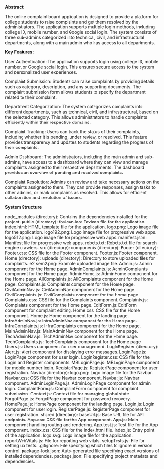 **Abstract:**

The online complaint board application is designed to provide a platform for college students to raise complaints and get them resolved by the administrators. The application supports multiple login methods, including college ID, mobile number, and Google social login. The system consists of three sub-admins categorized into technical, civil, and infrastructural departments, along with a main admin who has access to all departments.


**Key Features:**

User Authentication: The application supports login using college ID, mobile number, or Google social login. This ensures secure access to the system and personalized user experiences.

Complaint Submission: Students can raise complaints by providing details such as category, description, and any supporting documents. The complaint submission form allows students to specify the department related to their complaint.

Department Categorization: The system categorizes complaints into different departments, such as technical, civil, and infrastructural, based on the selected category. This allows administrators to handle complaints efficiently within their respective domains.

Complaint Tracking: Users can track the status of their complaints, including whether it is pending, under review, or resolved. This feature provides transparency and updates to students regarding the progress of their complaints.

Admin Dashboard: The administrators, including the main admin and sub-admins, have access to a dashboard where they can view and manage complaints assigned to their respective departments. The dashboard provides an overview of pending and resolved complaints.

Complaint Resolution: Admins can review and take necessary actions on the complaints assigned to them. They can provide responses, assign tasks to other admins, or mark complaints as resolved. This allows for efficient collaboration and resolution of issues.



**System Structure**

node_modules (directory): Contains the dependencies installed for the project.
public (directory):
  favicon.ico: Favicon file for the application.
  index.html: HTML template file for the application.
  logo.png: Logo image file for the application.
  logo192.png: Logo image file for progressive web apps.
  logo512.png: Logo image file for progressive web apps.
  manifest.json: Manifest file for progressive web apps.
  robots.txt: Robots.txt file for search engine crawlers.
src (directory):
  components (directory):
    Footer (directory):
      Footer.css: CSS file for the Footer component.
      Footer.js: Footer component.
    Home (directory):
      uploads (directory): Directory to store uploaded files for complaints.
      e2 sem2.png: Example uploaded image file.
      Admin.js: Admin component for the Home page.
      AdminComplaints.js: AdminComplaints component for the Home page.
      AdminHome.js: AdminHome component for the Home page.
      AllComplaints.js: AllComplaints component for the Home page.
      Complaints.js: Complaints component for the Home page.
      CivilAdminNav.js: CivilAdminNav component for the Home page.
      CivilComplaints.js: CivilComplaints component for the Home page.
      Complaints.css: CSS file for the Complaints component.
      Complaints.js: Complaints component for the Home page.
      EditForm.js: EditForm component for complaint editing.
      Home.css: CSS file for the Home component.
      Home.js: Home component for the landing page.
      InfraAdminNav.js: InfraAdminNav component for the Home page.
      InfraComplaints.js: InfraComplaints component for the Home page.
      MainAdminNav.js: MainAdminNav component for the Home page.
      TechAdminNav.js: TechAdminNav component for the Home page.
      TechComplaints.js: TechComplaints component for the Home page.
      Users.js: Users component for user management.
    LoginRegister (directory):
      Alert.js: Alert component for displaying error messages.
      LoginPage.js: LoginPage component for user login.
      LoginRegister.css: CSS file for the Login and Register components.
      MBLoginPage.js: MBLoginPage component for mobile number login.
      RegisterPage.js: RegisterPage component for user registration.
    Navbar (directory):
      logo.png: Logo image file for the Navbar.
      Navbar.css: CSS file for the Navbar component.
      Navbar.js: Navbar component.
      AdminLoginPage.js: AdminLoginPage component for admin login.
      ComplaintForm.js: ComplaintForm component for complaint submission.
      Context.js: Context file for managing global state.
      ForgotPage.js: ForgotPage component for password recovery.
      HomePage.js: HomePage component for the landing page.
      Login.js: Login component for user login.
      RegisterPage.js: RegisterPage component for user registration.
    shared (directory):
      baseUrl.js: Base URL file for API endpoints.
      App.css: CSS file for the App component.
      App.js: Main component handling routing and rendering.
      App.test.js: Test file for the App component.
      index.css: CSS file for the index.html file.
      index.js: Entry point of the application.
      logo.svg: Logo image file for the application.
      reportWebVitals.js: File for reporting web vitals.
      setupTests.js: File for setting up tests.
.gitignore: File specifying which files to ignore in version control.
package-lock.json: Auto-generated file specifying exact versions of installed dependencies.
package.json: File specifying project metadata and dependencies.
